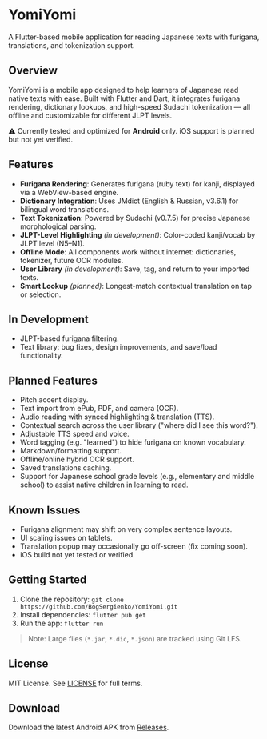 # YomiYomi

A Flutter-based mobile application for reading Japanese texts with furigana, translations, and tokenization support.

## Overview
YomiYomi is a mobile app designed to help learners of Japanese read native texts with ease. Built with Flutter and Dart, it integrates furigana rendering, dictionary lookups, and high-speed Sudachi tokenization — all offline and customizable for different JLPT levels.

⚠️ Currently tested and optimized for **Android** only. iOS support is planned but not yet verified.

## Features
- **Furigana Rendering**: Generates furigana (ruby text) for kanji, displayed via a WebView-based engine.
- **Dictionary Integration**: Uses JMdict (English & Russian, v3.6.1) for bilingual word translations.
- **Text Tokenization**: Powered by Sudachi (v0.7.5) for precise Japanese morphological parsing.
- **JLPT-Level Highlighting** *(in development)*: Color-coded kanji/vocab by JLPT level (N5–N1).
- **Offline Mode**: All components work without internet: dictionaries, tokenizer, future OCR modules.
- **User Library** *(in development)*: Save, tag, and return to your imported texts.
- **Smart Lookup** *(planned)*: Longest-match contextual translation on tap or selection.

## In Development
- JLPT-based furigana filtering.
- Text library: bug fixes, design improvements, and save/load functionality.

## Planned Features
- Pitch accent display.
- Text import from ePub, PDF, and camera (OCR).
- Audio reading with synced highlighting & translation (TTS).
- Contextual search across the user library ("where did I see this word?").
- Adjustable TTS speed and voice.
- Word tagging (e.g. "learned") to hide furigana on known vocabulary.
- Markdown/formatting support.
- Offline/online hybrid OCR support.
- Saved translations caching.
- Support for Japanese school grade levels (e.g., elementary and middle school) to assist native children in learning to read.

## Known Issues
- Furigana alignment may shift on very complex sentence layouts.
- UI scaling issues on tablets.
- Translation popup may occasionally go off-screen (fix coming soon).
- iOS build not yet tested or verified.

## Getting Started
1. Clone the repository: `git clone https://github.com/BogSergienko/YomiYomi.git`
2. Install dependencies: `flutter pub get`
3. Run the app: `flutter run`
> Note: Large files (`*.jar`, `*.dic`, `*.json`) are tracked using Git LFS.

## License
MIT License. See [LICENSE](LICENSE) for full terms.

## Download
Download the latest Android APK from [Releases](https://github.com/BogSergienko/YomiYomi/releases).